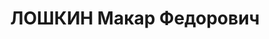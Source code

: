 ---
title: ЛОШКИН Макар Федорович
description: 'Род. в 1902, Пермская обл., Пермско-Ильинский р-н, д. Ложкина [?], русский.
  Проживал: г. Пермь.

  Арестован 15.07.1937. Обв.: вредительство, терр., антисоветская деятельность. Приговор:
  23.08.1938 – 15 лет лишения свободы'
---